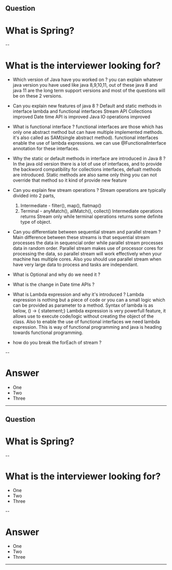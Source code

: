 ## Question
# What is Spring?

--

# What is the interviewer looking for?
- Which version of Java have you worked on ?
    you can explain whatever java version you have used like java 8,9,10,11, out of these java 8 and java 11 are the long term support versions and most of the questions will be on these 2 versions.
    
- Can you explain new features of java 8 ?
    Default and static methods in interface
    lambda and functional interfaces
    Stream API
    Collections improved
    Date time API is improved
    Java IO operations improved

- What is functional interface ?
    functional interfaces are those which has only one abstract method but can have multiple implemented methods. it's also called as SAM(single abstract method). 
    functional interfaces enable the use of lambda expressions. we can use @FunctionalInterface annotation for these interfaces.

- Why the static or default methods in interface are introduced in Java 8 ?
    In the java old version there is a lot of use of interfaces, and to provide the backword compatibility for collections interfaces, defualt methods are introduced. Static methods are also same only thing you can not override that method so it kind of provide new feature 
    
- Can you explain few stream operations ?
    Stream operations are typically divided into 2 parts,  
    1) Intermediate     - filter(), map(), flatmap()
    2) Terminal         - anyMatch(), allMatch(), collect()
    Intermediate operations returns Stream only while terminal operations returns some definite type of object.

- Can you differentiate between sequential stream and parallel stream ?
    Main difference between these streams is that sequential stream processes the data in sequencial order while parallel stream processes data in random order. Parallel stream makes use of processor cores for processing the data, so parallel stream will work effectively when your machine has multiple cores.
    Also you should use parallel stream when have very large data to process and tasks are independant.

- What is Optional and why do we need it ?

- What is the change in Date time APIs ?

- What is Lambda expression and why it's introduced ?
    Lambda expression is nothing but a piece of code or you can a small logic which can be provided as parameter to a method. Syntax of lambda is as below,
    () -> { statement;} 
    Lambda expression is very powerfull feature, it allows use to execute code/logic without creating the object of the class. Also to enable the use of functional interfaces we need lambda expression. This is way of functional programming and java is heading towards functional programming.

- how do you break the forEach of stream ?


--

# Answer
- One
- Two
- Three

---

## Question
# What is Spring?

--

# What is the interviewer looking for?
- One
- Two
- Three

--

# Answer
- One
- Two
- Three

---